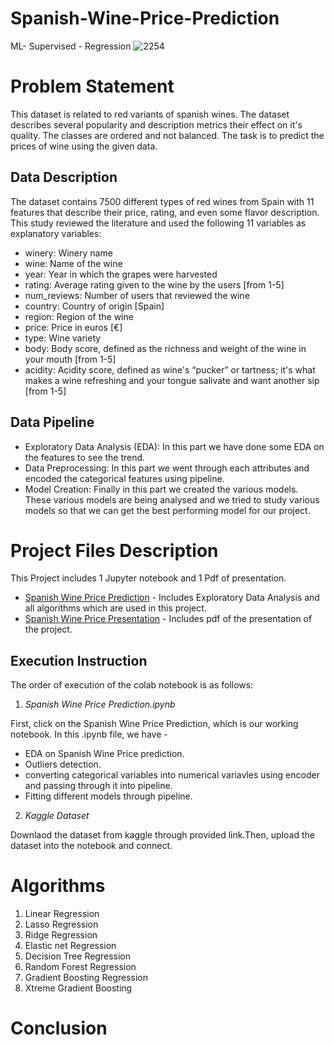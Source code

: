 # Spanish-Wine-Price-Prediction
ML- Supervised - Regression
![2254](https://user-images.githubusercontent.com/83806097/229751925-a665efef-defe-49c9-a575-c45f5142ec10.jpg)
# Problem Statement
This dataset is related to red variants of spanish wines. The dataset describes several popularity and description metrics their effect on it's quality. The classes are ordered and not balanced. The task is to predict the prices of wine using the given data.
## Data Description
The dataset contains 7500 different types of red wines from Spain with 11 features that describe their price, rating, and even some flavor description. This study reviewed the literature and used the following 11 variables as explanatory variables:
- winery: Winery name
- wine: Name of the wine
- year: Year in which the grapes were harvested
- rating: Average rating given to the wine by the users [from 1-5]
- num_reviews: Number of users that reviewed the wine
- country: Country of origin [Spain]
- region: Region of the wine
- price: Price in euros [€]
- type: Wine variety
- body: Body score, defined as the richness and weight of the wine in your mouth [from 1-5]
- acidity: Acidity score, defined as wine's “pucker” or tartness; it's what makes a wine refreshing and your tongue salivate and want another sip [from 1-5]
## Data Pipeline
- Exploratory Data Analysis (EDA): In this part we have done some EDA on the features to see the trend.
- Data Preprocessing: In this part we went through each attributes and encoded the categorical features using pipeline.
- Model Creation: Finally in this part we created the various models. These various models are being analysed and we tried to study various models so that we can get the best performing model for our project.
# Project Files Description
This Project includes 1 Jupyter notebook and 1 Pdf of presentation.
- [Spanish Wine Price Prediction](https://github.com/AnkitaD1998/Spanish-Wine-Price-Prediction/blob/main/Wine%20price%20prediction.ipynb) - Includes Exploratory Data Analysis and all algorithms which are used in this project.
- [Spanish Wine Price Presentation](https://github.com/AnkitaD1998/Spanish-Wine-Price-Prediction/blob/main/Spanish%20Wine%20Price%20Prediction%20Project.pdf) - Includes pdf of the presentation of the project.
## Execution Instruction
The order of execution of the colab notebook is as follows:
1) _Spanish Wine Price Prediction.ipynb_

First, click on the Spanish Wine Price Prediction, which is our working notebook.
In this .ipynb file, we have -
- EDA on Spanish Wine Price prediction.
- Outliers detection.
- converting categorical variables into numerical variavles using encoder and passing through it into pipeline.
- Fitting different models through pipeline.
2) _Kaggle Dataset_

Downlaod the dataset from kaggle through provided link.Then, upload the dataset into the notebook and connect.
# Algorithms
1. Linear Regression
2. Lasso Regression
3. Ridge Regression
4. Elastic net Regression
5. Decision Tree Regression
6. Random Forest Regression
7. Gradient Boosting Regression
8. Xtreme Gradient Boosting
# Conclusion



